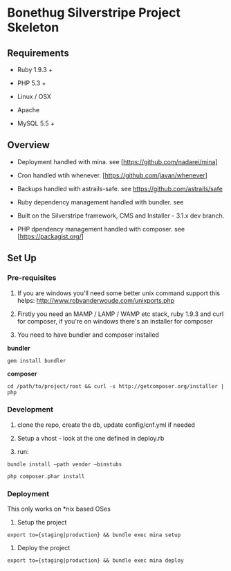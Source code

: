 Bonethug Silverstripe Project Skeleton
======================================



Requirements
------------

-   Ruby 1.9.3 +

-   PHP 5.3 +

-   Linux / OSX

-   Apache

-   MySQL 5.5 +



Overview
--------

-   Deployment handled with mina. see [https://github.com/nadarei/mina]

-   Cron handled wtih whenever. [https://github.com/javan/whenever]

-   Backups handled with astrails-safe. see https://github.com/astrails/safe

-   Ruby dependency management handled with bundler. see

-   Built on the Silverstripe framework, CMS and Installer - 3.1.x dev branch.

-   PHP dpendency management handled with composer. see [https://packagist.org/]



Set Up
------



### Pre-requisites



1.  If you are windows you'll need some better unix command support this helps:
    http://www.robvanderwoude.com/unixports.php

2.  Firstly you need an MAMP / LAMP / WAMP etc stack, ruby 1.9.3 and curl for
    composer, if you're on windows there's an installer for composer

3.  You need to have bundler and composer installed



**bundler**

`gem install bundler`



**composer**

`cd /path/to/project/root && curl -s http://getcomposer.org/installer | php`



### Development



1.  clone the repo, create the db, update config/cnf.yml if needed

2.  Setup a vhost - look at the one defined in deploy.rb

3.  run:

`bundle install –path vendor –binstubs `

`php composer.phar install`



### Deployment



This only works on \*nix based OSes



1.  Setup the project

`export to={staging|production} && bundle exec mina setup`



1.  Deploy the project

`export to={staging|production} && bundle exec mina deploy`




